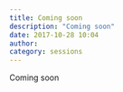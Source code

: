 ```yaml
---
title: Coming soon
description: "Coming soon"
date: 2017-10-28 10:04
author:
category: sessions
---
```

Coming soon